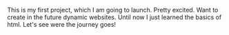 This is my first project, which I am going to launch.
Pretty excited. Want to create in the future dynamic websites.
Until now I just learned the basics of html. Let's see were the journey goes!